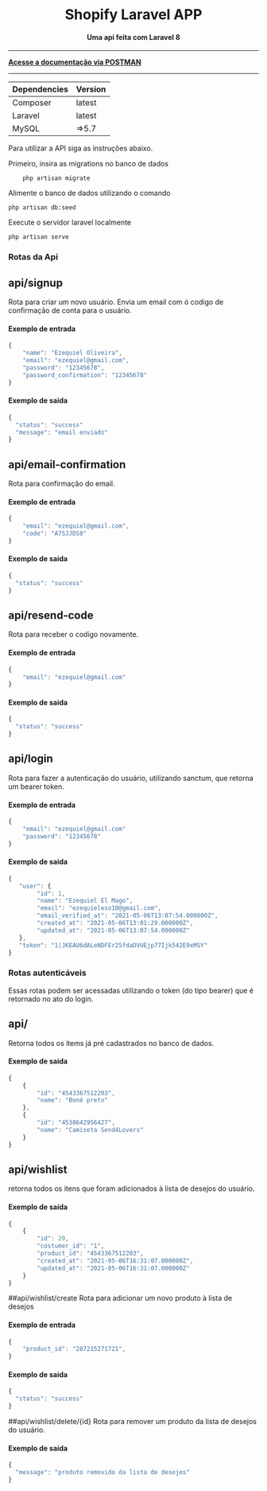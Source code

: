 <h1 align="center">
    Shopify Laravel APP
</h1>

<h4 align="center">
    Uma api feita com Laravel 8
</h4>

---
[**Acesse a documentação via POSTMAN**](https://documenter.getpostman.com/view/15603180/TzRPkA7z)

---

Dependencies | Version
--- | --- |
Composer  | latest | 
Laravel  | latest |
MySQL   |  =>5.7

Para utilizar a API siga as instruções abaixo.

Primeiro, insira as migrations no banco de dados

```apacheconf
    php artisan migrate
```

Alimente o banco de dados utilizando o comando

```apacheconf
php artisan db:seed
```

Execute o servidor laravel localmente

```apacheconf
php artisan serve
```


### Rotas da Api

## api/signup
Rota para criar um novo usuário. Envia um email com ó codigo de confirmação de conta para o usuário. 
#### Exemplo de entrada #

```javascript
{
	"name": "Ezequiel Oliveira",
	"email": "ezequiel@gmail.com",
	"password": "12345678",
	"password_confirmation": "12345678"
}
```

#### Exemplo de saida #

```javascript
{
  "status": "success"
  "message": "email enviado"
}
```

## api/email-confirmation

Rota para confirmação do email.

#### Exemplo de entrada #

```javascript
{
	"email": "ezequiel@gmail.com",
	"code": "A7SJJDS8"
}
```

#### Exemplo de saida #

```javascript
{
  "status": "success"
}
```

## api/resend-code
Rota para receber o codigo novamente.
#### Exemplo de entrada #

```javascript
{
	"email": "ezequiel@gmail.com"
}
```

#### Exemplo de saida #

```javascript
{
  "status": "success"
}
```

## api/login
Rota para fazer a autenticação do usuário, utilizando sanctum, que retorna um bearer token.
#### Exemplo de entrada #

```javascript
{
	"email": "ezequiel@gmail.com"
	"password": "12345678"
}
```

#### Exemplo de saida #

```javascript
{
   "user": {
        "id": 1,
        "name": "Ezequiel El Mago",
        "email": "ezequieleso10@gmail.com",
        "email_verified_at": "2021-05-06T13:07:54.000000Z",
        "created_at": "2021-05-06T13:01:29.000000Z",
        "updated_at": "2021-05-06T13:07:54.000000Z"
   },
   "token": "1|JKEAU6dALeNDFEr25fdaDVUEjp77Ijk542E9xMSY"
}
```


### Rotas autenticáveis

Essas rotas podem ser acessadas utilizando o token (do tipo bearer) que é retornado no ato do login.

## api/
Retorna todos os items já pré cadastrados no banco de dados.
#### Exemplo de saida #

```javascript
{
    {
        "id": "4543367512203",
        "name": "Boné preto"
    },
    {
        "id": "4538642956427",
        "name": "Camiseta Send4Lovers"
    }
}
```

## api/wishlist
retorna todos os itens que foram adicionados à lista de desejos do usuário.

#### Exemplo de saída #

```javascript
{
    {
        "id": 20,
        "costumer_id": "1",
        "product_id": "4543367512203",
        "created_at": "2021-05-06T16:31:07.000000Z",
        "updated_at": "2021-05-06T16:31:07.000000Z"
    }
}
```

##api/wishlist/create
Rota para adicionar um novo produto à lista de desejos
#### Exemplo de entrada #

```javascript
{
	"product_id": "287215271721",
}
```

#### Exemplo de saida #

```javascript
{
  "status": "success"
}
```

##api/wishlist/delete/{id}
Rota para remover um produto da lista de desejos do usuário.
#### Exemplo de saida #

```javascript
{
  "message": "produto removido da lista de desejos"
}
```


